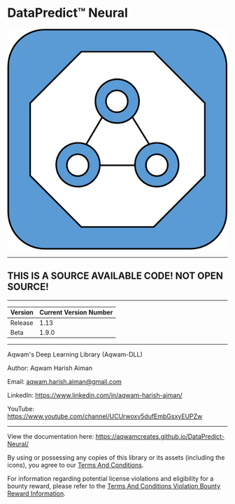# DataPredict™ Neural

![DataPredict Neural Icon](icons/DataPredictNeuralIcon.png)

--------------------------------------------------------------------

## THIS IS A SOURCE AVAILABLE CODE! NOT OPEN SOURCE! 

--------------------------------------------------------------------

| Version    | Current Version Number |
|------------|------------------------|
| Release    | 1.13                   |
| Beta       | 1.9.0                  |

--------------------------------------------------------------------

Aqwam's Deep Learning Library (Aqwam-DLL)

Author: Aqwam Harish Aiman
	
Email: aqwam.harish.aiman@gmail.com

LinkedIn: https://www.linkedin.com/in/aqwam-harish-aiman/
	
YouTube: https://www.youtube.com/channel/UCUrwoxv5dufEmbGsxyEUPZw
	
--------------------------------------------------------------------

View the documentation here: https://aqwamcreates.github.io/DataPredict-Neural/

By using or possessing any copies of this library or its assets (including the icons), you agree to our [Terms And Conditions](docs/TermsAndConditions.md).

For information regarding potential license violations and eligibility for a bounty reward, please refer to the [Terms And Conditions Violation Bounty Reward Information](docs/TermsAndConditionsViolationBountyRewardInformation.md).
